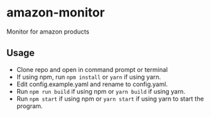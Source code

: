 # amazon-monitor
Monitor for amazon products

## Usage
- Clone repo and open in command prompt or terminal
- If using npm, run `npm install` or `yarn` if using yarn.
- Edit config.example.yaml and rename to config.yaml.
- Run `npm run build` if using npm or `yarn build` if using yarn.
- Run `npm start` if using npm or `yarn start` if using yarn to start the program.
